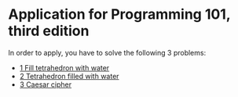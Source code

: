 # Application for Programming 101, third edition

In order to apply, you have to solve the following 3 problems:

- [1 Fill tetrahedron with water](https://github.com/HackBulgaria/Programming101-3/blob/master/Application/1-Fill-tetrahedron-with-water.md)
- [2 Tetrahedron filled with water](https://github.com/HackBulgaria/Programming101-3/blob/master/Application/2-Tetrahedron-filled-with-water.md)
- [3 Caesar cipher](https://github.com/HackBulgaria/Programming101-3/blob/master/Application/3-Caesar-cipher.md)
